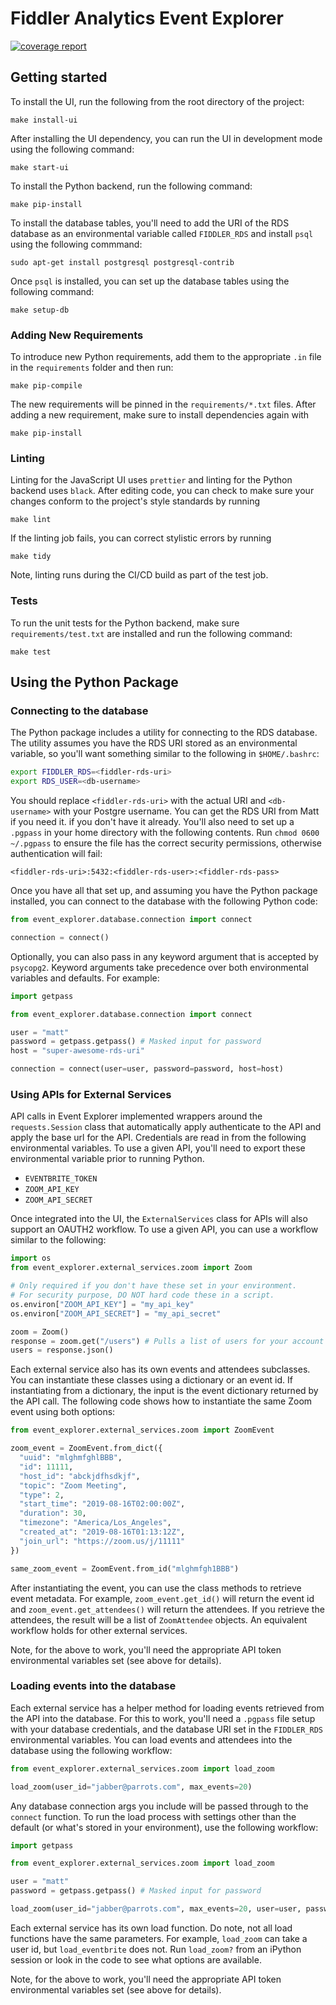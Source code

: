 # Fiddler Analytics Event Explorer
[![coverage report](https://gitlab.com/fiddler-analytics/event-explorer/badges/master/coverage.svg)](https://gitlab.com/fiddler-analytics/event-explorer/commits/master)


## Getting started

To install the UI, run the following from the root directory of the project:

```
make install-ui
```

After installing the UI dependency, you can run the UI in development mode using the
following command:

```
make start-ui
```

To install the Python backend, run the following command:

```
make pip-install
```

To install the database tables, you'll need to add the URI of the RDS database as an
environmental variable called `FIDDLER_RDS` and install `psql` using the following
commmand:

```
sudo apt-get install postgresql postgresql-contrib
```

Once `psql` is installed, you can set up the database tables using the following
command:

```
make setup-db
```

### Adding New Requirements

To introduce new Python requirements, add them to the appropriate `.in` file in the
`requirements` folder and then run:

```
make pip-compile
```

The new requirements will be pinned in the `requirements/*.txt` files. After adding a
new requirement, make sure to install dependencies again with

```
make pip-install
```

### Linting

Linting for the JavaScript UI uses `prettier` and linting for the Python backend uses
`black`. After editing code, you can check to make sure your changes conform to the
project's style standards by running

```
make lint
```

If the linting job fails, you can correct stylistic errors by running

```
make tidy
```

Note, linting runs during the CI/CD build as part of the test job.

### Tests

To run the unit tests for the Python backend, make sure `requirements/test.txt` are
installed and run the following command:

```
make test
```

## Using the Python Package

### Connecting to the database

The Python package includes a utility for connecting to the RDS database. The utility
assumes you have the RDS URI stored as an environmental variable, so you'll want
something similar to the following in `$HOME/.bashrc`:

```bash
export FIDDLER_RDS=<fiddler-rds-uri>
export RDS_USER=<db-username>
```

You should replace `<fiddler-rds-uri>` with the actual URI and `<db-username>` with your Postgre username.
You can get the RDS URI from Matt if you need it.
if you don't have it already. You'll also need to set up a `.pgpass` in your home
directory with the following contents. Run `chmod 0600 ~/.pgpass` to ensure the file has
the correct security permissions, otherwise authentication will fail:

```
<fiddler-rds-uri>:5432:<fiddler-rds-user>:<fiddler-rds-pass>
```

Once you have all that set up, and assuming you have the Python package installed, you
can connect to the database with the following Python code:

```python
from event_explorer.database.connection import connect

connection = connect()
```

Optionally, you can also pass in any keyword argument that is accepted by `psycopg2`.
Keyword arguments take precedence over both environmental variables and defaults. For
example:

```python
import getpass

from event_explorer.database.connection import connect

user = "matt"
password = getpass.getpass() # Masked input for password
host = "super-awesome-rds-uri"

connection = connect(user=user, password=password, host=host)
```

### Using APIs for External Services

API calls in Event Explorer implemented wrappers around the `requests.Session` class
that automatically apply authenticate to the API and apply the base url for the API.
Credentials are read in from the following environmental variables. To use a given API,
you'll need to export these environmental variable prior to running Python.

- `EVENTBRITE_TOKEN`
- `ZOOM_API_KEY`
- `ZOOM_API_SECRET`

Once integrated into the UI, the `ExternalServices` class for APIs will also support an
OAUTH2 workflow. To use a given API, you can use a workflow similar to the following:

```python
import os
from event_explorer.external_services.zoom import Zoom

# Only required if you don't have these set in your environment.
# For security purpose, DO NOT hard code these in a script.
os.environ["ZOOM_API_KEY"] = "my_api_key"
os.environ["ZOOM_API_SECRET"] = "my_api_secret"

zoom = Zoom()
response = zoom.get("/users") # Pulls a list of users for your account
users = response.json()
```

Each external service also has its own events and attendees subclasses. You can
instantiate these classes using a dictionary or an event id. If instantiating from a
dictionary, the input is the event dictionary returned by the API call. The following
code shows how to instantiate the same Zoom event using both options:

```python
from event_explorer.external_services.zoom import ZoomEvent

zoom_event = ZoomEvent.from_dict({
  "uuid": "mlghmfghlBBB",
  "id": 11111,
  "host_id": "abckjdfhsdkjf",
  "topic": "Zoom Meeting",
  "type": 2,
  "start_time": "2019-08-16T02:00:00Z",
  "duration": 30,
  "timezone": "America/Los_Angeles",
  "created_at": "2019-08-16T01:13:12Z",
  "join_url": "https://zoom.us/j/11111"
})

same_zoom_event = ZoomEvent.from_id("mlghmfgh1BBB")
```

After instantiating the event, you can use the class methods to retrieve event metadata.
For example, `zoom_event.get_id()` will return the event id and
`zoom_event.get_attendees()` will return the attendees. If you retrieve the attendees,
the result will be a list of `ZoomAttendee` objects. An equivalent workflow holds for
other external services.

Note, for the above to work, you'll need the appropriate API token environmental
variables set (see above for details).

### Loading events into the database

Each external service has a helper method for loading events retrieved from the API into
the database. For this to work, you'll need a `.pgpass` file setup with your database
credentials, and the database URI set in the `FIDDLER_RDS` environmental variables. You
can load events and attendees into the database using the following workflow:

```python
from event_explorer.external_services.zoom import load_zoom

load_zoom(user_id="jabber@parrots.com", max_events=20)
```

Any database connection args you include will be passed through to the `connect`
function. To run the load process with settings other than the default (or what's stored
in your environment), use the following workflow:

```python
import getpass

from event_explorer.external_services.zoom import load_zoom

user = "matt"
password = getpass.getpass() # Masked input for password

load_zoom(user_id="jabber@parrots.com", max_events=20, user=user, password=password)
```

Each external service has its own load function. Do note, not all load functions have
the same parameters. For example, `load_zoom` can take a user id, but `load_eventbrite`
does not. Run `load_zoom?` from an iPython session or look in the code to see what
options are available.

Note, for the above to work, you'll need the appropriate API token environmental
variables set (see above for details).
